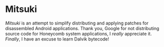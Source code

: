 # Mitsuki
*Mitsuki* is an attempt to simplify distributing and applying patches for disassembled Android applications. Thank you, Google for not distributing source code for Honeycomb system applications, I *really* appreciate it. *Finally*, I have an excuse to learn Dalvik bytecode!
